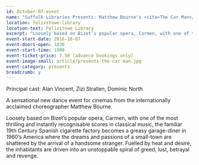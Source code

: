 ```yaml
---
id: October-07-event
name: "Suffolk Libraries Presents: Matthew Bourne's <cite>The Car Man</cite>"
location: felixstowe-library
location-text: Felixstowe Library
excerpt: "Loosely based on Bizet’s popular opera, Carmen, with one of the most thrilling and instantly recognisable scores in classical music, the familiar 19th Century Spanish cigarette factory becomes a greasy garage-diner in 1960’s America where the dreams and passions of a small-town are shattered by the arrival of a handsome stranger."
event-start-date: 2016-10-07
event-doors-open: 1830
event-start-time: 1900
event-ticket-price: 7.50 (advance bookings only)
event-image-small: article/presents-the-car-man.jpg
event-category: presents
breadcrumb: y
---
```


Principal cast: Alan Vincent, Zizi Strallen, Dominic North

A sensational new dance event for cinemas from the internationally acclaimed choreographer Matthew Bourne.

Loosely based on Bizet’s popular opera, Carmen, with one of the most thrilling and instantly recognisable scores in classical music, the familiar 19th Century Spanish cigarette factory becomes a greasy garage-diner in 1960’s America where the dreams and passions of a small-town are shattered by the arrival of a handsome stranger. Fuelled by heat and desire, the inhabitants are driven into an unstoppable spiral of greed, lust, betrayal and revenge.

